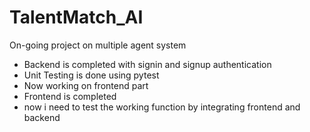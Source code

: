 ﻿# TalentMatch_AI
On-going project on multiple agent system
- Backend is completed with signin and signup authentication
- Unit Testing is done using pytest
- Now working on frontend part
- Frontend is completed
- now i need to test the working function by integrating frontend and backend
  
